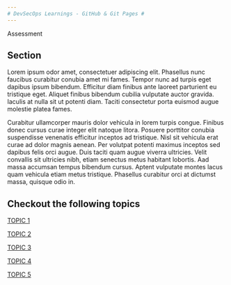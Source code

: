 ```yaml
---
# DevSecOps Learnings - GitHub & Git Pages #
---
```

Assessment

## Section ##

Lorem ipsum odor amet, consectetuer adipiscing elit. Phasellus nunc faucibus curabitur conubia amet mi fames. Tempor nunc ad turpis eget dapibus ipsum bibendum. Efficitur diam finibus ante laoreet parturient eu tristique eget. Aliquet finibus bibendum cubilia vulputate auctor gravida. Iaculis at nulla sit ut potenti diam. Taciti consectetur porta euismod augue molestie platea fames.

Curabitur ullamcorper mauris dolor vehicula in lorem turpis congue. Finibus donec cursus curae integer elit natoque litora. Posuere porttitor conubia suspendisse venenatis efficitur inceptos ad tristique. Nisl sit vehicula erat curae ad dolor magnis aenean. Per volutpat potenti maximus inceptos sed dapibus felis orci augue. Duis taciti quam augue viverra ultricies. Velit convallis sit ultricies nibh, etiam senectus metus habitant lobortis. Aad massa accumsan tempus bibendum cursus. Aptent vulputate montes lacus quam vehicula etiam metus tristique. Phasellus curabitur orci at dictumst massa, quisque odio in.

## Checkout the following topics ##

[TOPIC 1](posts/2024-12-04-First.md)

[TOPIC 2](posts/2024-12-04-Second.md)

[TOPIC 3](posts/2024-12-04-Third.md)

[TOPIC 4](posts/2024-12-04-Fourth.md)

[TOPIC 5](posts/2024-12-04-Fifth.md)
